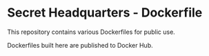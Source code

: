 # Secret Headquarters - Dockerfile

This repository contains various Dockerfiles for public use.

Dockerfiles built here are published to Docker Hub.
